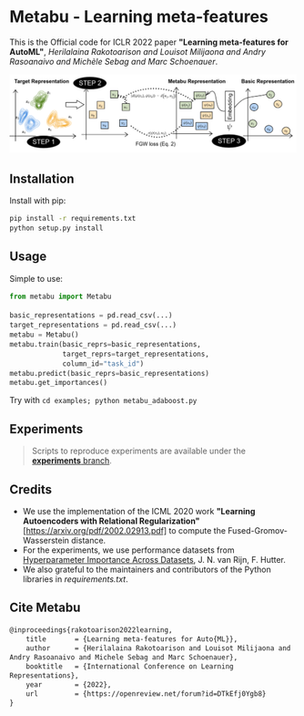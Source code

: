 # Metabu - Learning meta-features
This is the Official code for ICLR 2022 paper **"Learning meta-features for AutoML"**, *Herilalaina Rakotoarison and Louisot Milijaona and Andry Rasoanaivo and Michèle Sebag and Marc Schoenauer*.


![alt text](illustration_metabu.png "Title")



## Installation
Install with pip:

```bash
pip install -r requirements.txt
python setup.py install
```

## Usage

Simple to use:

```python
from metabu import Metabu

basic_representations = pd.read_csv(...)
target_representations = pd.read_csv(...)
metabu = Metabu()
metabu.train(basic_reprs=basic_representations,
             target_reprs=target_representations,
             column_id="task_id")
metabu.predict(basic_reprs=basic_representations)
metabu.get_importances()
```


Try with `cd examples; python metabu_adaboost.py`


## Experiments

> Scripts to reproduce experiments are available under the [**experiments** branch](https://github.com/luxusg1/metabu/tree/experiments).


## Credits

* We use the implementation of the ICML 2020 work **"Learning Autoencoders with Relational Regularization"** [https://arxiv.org/pdf/2002.02913.pdf] 
to compute the Fused-Gromov-Wasserstein distance.
* For the experiments, we use performance datasets from [Hyperparameter Importance Across Datasets](https://arxiv.org/pdf/1710.04725.pdf), J. N. van Rijn, F. Hutter. 
* We also grateful to the maintainers and contributors of the Python libraries in *requirements.txt*.

## Cite Metabu

``` 
@inproceedings{rakotoarison2022learning,
    title       = {Learning meta-features for Auto{ML}},
    author      = {Herilalaina Rakotoarison and Louisot Milijaona and Andry Rasoanaivo and Michele Sebag and Marc Schoenauer},
    booktitle   = {International Conference on Learning Representations},
    year        = {2022},
    url         = {https://openreview.net/forum?id=DTkEfj0Ygb8}
}
```
